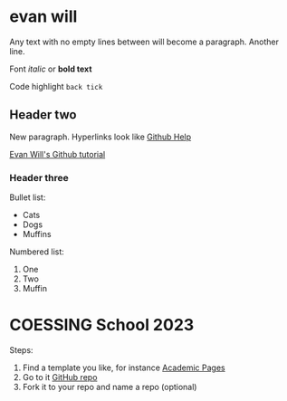 # evan will

Any text with no empty lines between will become a paragraph.
Another line.

Font *italic* or **bold text**

Code highlight `back tick`

## Header two

New paragraph.
Hyperlinks look like [Github Help](https://help.github.com)

[Evan Will's Github tutorial](https://evanwill.github.io/go-go-ghpages-b/)

### Header three

Bullet list:

- Cats
- Dogs
- Muffins

Numbered list:

1. One
2. Two
6. Muffin


# COESSING School 2023

Steps:

1. Find a template you like, for instance [Academic Pages](https://academicpages.github.io/)
2. Go to it [GitHub repo](https://github.com/academicpages)
3. Fork it to your repo and name a repo (optional)
